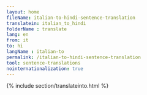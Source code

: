 ```yaml
---
layout: home
fileName: italian-to-hindi-sentence-translation
translatein: italian_to_hindi
folderName : translate
lang: en
from: it
to: hi
langName : italian-to
permalink: /italian-to-hindi-sentence-translation
tool: sentence-translations
nointernationalization: true
---
```

{% include section/translateinto.html %}
